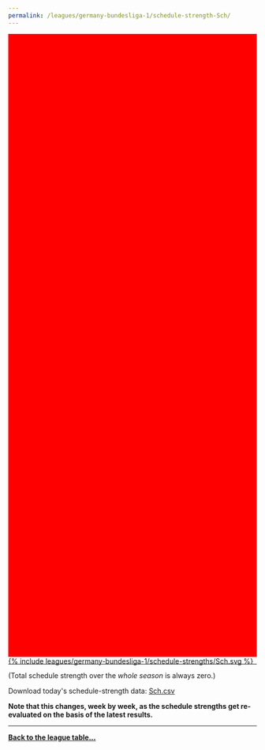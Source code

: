 ```yaml
---
permalink: /leagues/germany-bundesliga-1/schedule-strength-Sch/
---
```


<style>
.svg-wrap {
    background-color:red;
    height:0;
    padding-top:250%; /* 350px/550px */
    position: relative;
}

svg {
    background-color: white;
    height: 100%;
    display:block;
    width: 100%;
    position: absolute;
    top:0;
    left:0;
}
</style>


<div class="svg-wrap">
{% include leagues/germany-bundesliga-1/schedule-strengths/Sch.svg %}
</div>

-----

(Total schedule strength over the *whole season* is always zero.)


Download today's schedule-strength data: [Sch.csv](/assets/leagues/germany-bundesliga-1/2020/schedule-strengths/Sch.csv)

**Note that this changes, week by week, as the schedule strengths get re-evaluated on the
basis of the latest results.**

-----

[**Back to the league table...**](/leagues/germany-bundesliga-1)


